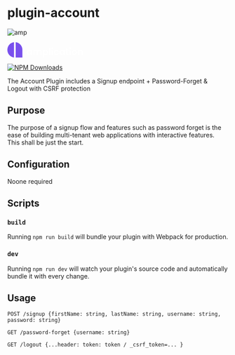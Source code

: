 # plugin-account
![amp](https://github.com/zdanl/plugin-account/assets/114028070/7fc0cd86-6a4c-443a-a0ea-437ec306aa4d)

<svg width="172" height="35" viewBox="0 0 172 35" fill="none" xmlns="http://www.w3.org/2000/svg">
<path d="M0 17.4892C0 26.5095 6.60814 33.9191 15.1108 34.9546V0.0236816C6.60814 1.05918 0 8.46878 0 17.4892Z" fill="#7950ED"/>
<path d="M34.3033 17.4885C34.3033 8.42209 27.6275 0.966469 19.0347 0V35H34.2807V17.9717C34.3033 17.8106 34.3033 17.6496 34.3033 17.4885Z" fill="#7950ED"/>
<path d="M49.5166 17.5115C51.366 17.5115 52.629 18.4089 53.3056 19.3754V17.6956H56.2376V29.4083H53.3056V27.7054C52.629 28.7179 51.3209 29.6154 49.4941 29.6154C46.5847 29.6154 44.2617 27.1762 44.2617 23.5174C44.2617 19.8586 46.5847 17.5115 49.5166 17.5115ZM50.2609 20.1117C48.7047 20.1117 47.2388 21.3083 47.2388 23.5174C47.2388 25.7265 48.7047 27.0151 50.2609 27.0151C51.8622 27.0151 53.3056 25.7955 53.3056 23.5634C53.3056 21.3313 51.8622 20.1117 50.2609 20.1117Z" fill="white"/>
<path d="M75.25 22.9422C75.25 21.0783 74.2351 20.1118 72.7015 20.1118C71.1453 20.1118 70.1304 21.0783 70.1304 22.9422V29.4083H67.221V22.9422C67.221 21.0783 66.2061 20.1118 64.6725 20.1118C63.0937 20.1118 62.0788 21.0783 62.0788 22.9422V29.4083H59.1694V17.6956H62.0788V19.1223C62.8005 18.1558 64.0184 17.5345 65.4618 17.5345C67.2435 17.5345 68.7095 18.3169 69.4989 19.7666C70.2431 18.432 71.7542 17.5345 73.4457 17.5345C76.1972 17.5345 78.1594 19.3064 78.1594 22.551V29.4313H75.25V22.9422Z" fill="white"/>
<path d="M87.7223 17.5115C90.6768 17.5115 92.9772 19.8586 92.9772 23.5174C92.9772 27.1762 90.6768 29.6154 87.7223 29.6154C85.918 29.6154 84.6325 28.6949 83.9333 27.7515V35H81.0239V17.6956H83.9333V19.3984C84.6099 18.3859 85.9406 17.5115 87.7223 17.5115ZM86.9555 20.1117C85.3993 20.1117 83.9333 21.3313 83.9333 23.5634C83.9333 25.7955 85.3993 27.0151 86.9555 27.0151C88.5342 27.0151 90.0002 25.7495 90.0002 23.5174C90.0002 21.2853 88.5342 20.1117 86.9555 20.1117Z" fill="white"/>
<path d="M95.1875 13.7606H98.0969V29.4312H95.1875V13.7606Z" fill="white"/>
<path d="M100.735 14.566C100.735 13.5996 101.48 12.8402 102.517 12.8402C103.532 12.8402 104.299 13.5996 104.299 14.566C104.299 15.5325 103.532 16.2919 102.517 16.2919C101.48 16.2919 100.735 15.5325 100.735 14.566ZM101.051 17.6956H103.96V29.4083H101.051V17.6956Z" fill="white"/>
<path d="M111.854 17.5115C114.719 17.5115 116.636 19.0302 117.267 21.6535H114.132C113.794 20.664 113.027 20.0197 111.832 20.0197C110.208 20.0197 109.125 21.2623 109.125 23.5634C109.125 25.8415 110.208 27.0841 111.832 27.0841C113.027 27.0841 113.771 26.5319 114.132 25.4733H117.267C116.636 27.9816 114.719 29.6154 111.854 29.6154C108.539 29.6154 106.171 27.2452 106.171 23.5634C106.171 19.8816 108.539 17.5115 111.854 17.5115Z" fill="white"/>
<path d="M124.01 17.5115C125.86 17.5115 127.123 18.4089 127.799 19.3754V17.6956H130.731V29.4083H127.799V27.7054C127.123 28.7179 125.815 29.6154 123.988 29.6154C121.078 29.6154 118.755 27.1762 118.755 23.5174C118.755 19.8586 121.078 17.5115 124.01 17.5115ZM124.755 20.1117C123.198 20.1117 121.732 21.3083 121.732 23.5174C121.732 25.7265 123.198 27.0151 124.755 27.0151C126.356 27.0151 127.799 25.7955 127.799 23.5634C127.799 21.3313 126.356 20.1117 124.755 20.1117Z" fill="white"/>
<path d="M134.136 20.1347H132.761V17.6955H134.136V14.7961H137.068V17.6955H139.639V20.1347H137.046V25.7955C137.046 26.5779 137.362 26.923 138.264 26.923H139.617V29.4312H137.79C135.602 29.4312 134.114 28.4878 134.114 25.7955V20.1347H134.136Z" fill="white"/>
<path d="M141.512 14.566C141.512 13.5996 142.256 12.8402 143.293 12.8402C144.308 12.8402 145.075 13.5996 145.075 14.566C145.075 15.5325 144.308 16.2919 143.293 16.2919C142.256 16.2919 141.512 15.5325 141.512 14.566ZM141.827 17.6956H144.737V29.4083H141.827V17.6956Z" fill="white"/>
<path d="M152.788 29.6154C149.473 29.6154 146.97 27.2452 146.97 23.5634C146.97 19.8586 149.563 17.5115 152.879 17.5115C156.194 17.5115 158.788 19.8586 158.788 23.5634C158.788 27.2452 156.149 29.6154 152.788 29.6154ZM152.788 27.0381C154.322 27.0381 155.788 25.8876 155.788 23.5634C155.788 21.2163 154.367 20.0887 152.811 20.0887C151.255 20.0887 149.879 21.2163 149.879 23.5634C149.924 25.8876 151.232 27.0381 152.788 27.0381Z" fill="white"/>
<path d="M169.072 22.9421C169.072 21.0552 168.057 20.0427 166.524 20.0427C164.945 20.0427 163.93 21.0552 163.93 22.9421V29.4083H161.021V17.6956H163.93V19.1453C164.674 18.1558 165.915 17.5115 167.403 17.5115C170.087 17.5115 171.981 19.2833 171.981 22.5279V29.4083H169.072V22.9421Z" fill="white"/>
</svg>


[![NPM Downloads](https://img.shields.io/npm/dt/plugin-{your-plugin-name})](https://www.npmjs.com/package/plugin-{your-plugin-name})

The Account Plugin includes a Signup endpoint + Password-Forget & Logout with CSRF protection

## Purpose

The purpose of a signup flow and features such as password forget is the ease of building multi-tenant web applications with interactive features. This shall be just the start.

## Configuration

Noone required 

## Scripts

### `build`

Running `npm run build` will bundle your plugin with Webpack for production.

### `dev`

Running `npm run dev` will watch your plugin's source code and automatically bundle it with every change.

## Usage

`POST /signup {firstName: string, lastName: string, username: string, password: string}`

`GET /password-forget {username: string}`

`GET /logout {...header: token: token / _csrf_token=... }`


